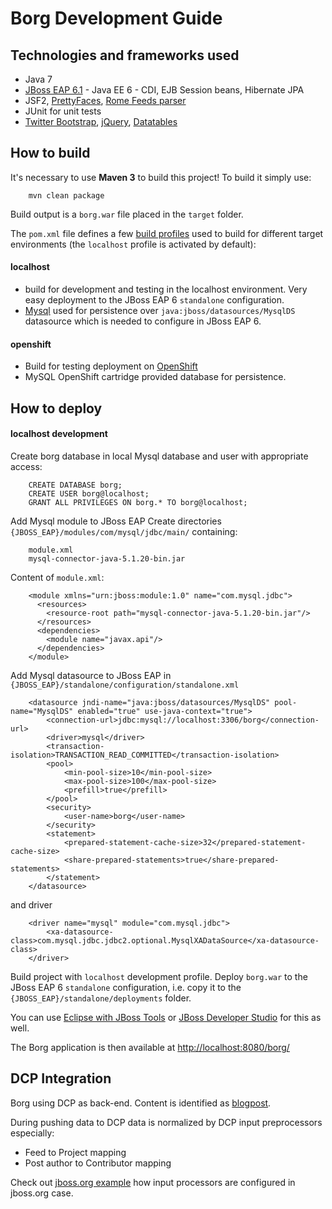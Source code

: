Borg Development Guide
======================

Technologies and frameworks used
--------------------------------

* Java 7
* [JBoss EAP 6.1](http://www.jboss.org/jbossas/downloads) - Java EE 6 - CDI, EJB Session beans, Hibernate JPA
* JSF2, [PrettyFaces](http://ocpsoft.org/prettyfaces/), [Rome Feeds parser](https://rometools.jira.com/wiki/display/ROME/Home)
* JUnit for unit tests
* [Twitter Bootstrap](http://twitter.github.com/bootstrap/), [jQuery](http://jquery.com/), [Datatables](http://www.datatables.net/)

How to build
------------

It's necessary to use **Maven 3** to build this project! To build it simply use:

		mvn clean package

Build output is a `borg.war` file placed in the `target` folder.

The `pom.xml` file defines a few [build profiles](http://maven.apache.org/guides/introduction/introduction-to-profiles.html) 
used to build for different target environments (the `localhost` profile is activated by default):

#### localhost 

* build for development and testing in the localhost environment. Very easy deployment to the JBoss EAP 6 `standalone` configuration. 
* [Mysql](http://www.mysql.com/) used for persistence over `java:jboss/datasources/MysqlDS` datasource which is needed to configure in JBoss EAP 6.

#### openshift

* Build for testing deployment on [OpenShift](http://openshift.redhat.com) 
* MySQL OpenShift cartridge provided database for persistence.


How to deploy
-------------

#### localhost development

Create borg database in local Mysql database and user with appropriate access:

		CREATE DATABASE borg;
		CREATE USER borg@localhost;
		GRANT ALL PRIVILEGES ON borg.* TO borg@localhost;

Add Mysql module to JBoss EAP
Create directories `{JBOSS_EAP}/modules/com/mysql/jdbc/main/` containing:

		module.xml
		mysql-connector-java-5.1.20-bin.jar

Content of `module.xml`:

		<module xmlns="urn:jboss:module:1.0" name="com.mysql.jdbc">
		  <resources>
			<resource-root path="mysql-connector-java-5.1.20-bin.jar"/>
		  </resources>
		  <dependencies>
			<module name="javax.api"/>
		  </dependencies>
		</module>

Add Mysql datasource to JBoss EAP in `{JBOSS_EAP}/standalone/configuration/standalone.xml`

		<datasource jndi-name="java:jboss/datasources/MysqlDS" pool-name="MysqlDS" enabled="true" use-java-context="true">
			<connection-url>jdbc:mysql://localhost:3306/borg</connection-url>
			<driver>mysql</driver>
			<transaction-isolation>TRANSACTION_READ_COMMITTED</transaction-isolation>
			<pool>
				<min-pool-size>10</min-pool-size>
				<max-pool-size>100</max-pool-size>
				<prefill>true</prefill>
			</pool>
			<security>
				<user-name>borg</user-name>
			</security>
			<statement>
				<prepared-statement-cache-size>32</prepared-statement-cache-size>
				<share-prepared-statements>true</share-prepared-statements>
			</statement>
		</datasource>

and driver

		<driver name="mysql" module="com.mysql.jdbc">
			<xa-datasource-class>com.mysql.jdbc.jdbc2.optional.MysqlXADataSource</xa-datasource-class>
		</driver>



Build project with `localhost` development profile. 
Deploy `borg.war` to the JBoss EAP 6 `standalone` configuration, i.e. copy it 
to the `{JBOSS_EAP}/standalone/deployments` folder. 

You can use [Eclipse with JBoss Tools](http://www.jboss.org/tools) or 
[JBoss Developer Studio](https://devstudio.jboss.com) for this as well.


The Borg application is then available at [http://localhost:8080/borg/](http://localhost:8080/borg/)


DCP Integration
---------------

Borg using DCP as back-end. Content is identified as [blogpost](https://github.com/jbossorg/dcp-api/blob/master/documentation/rest-api/content/blogpost.md).

During pushing data to DCP data is normalized by DCP input preprocessors especially:

* Feed to Project mapping
* Post author to Contributor mapping

Check out [jboss.org example](https://github.com/jbossorg/dcp-api/blob/master/configuration/data/provider/jbossorg.json) how input processors are configured in jboss.org case.

